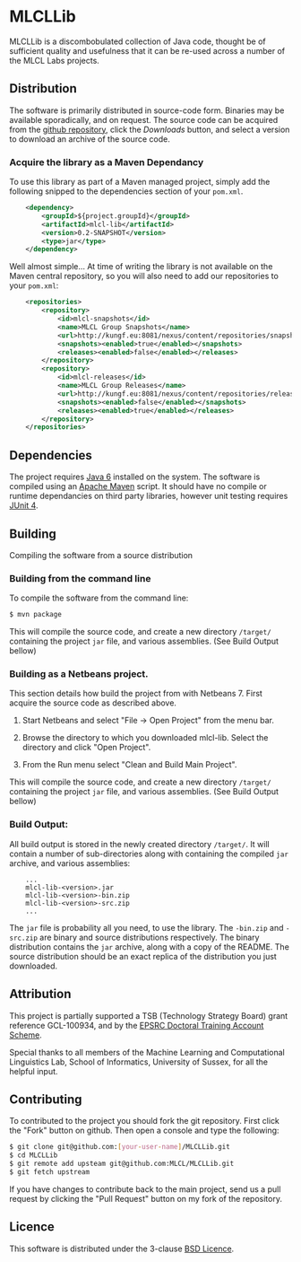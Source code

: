 # MLCLLib

MLCLLib is a discombobulated collection of Java code, thought be of sufficient quality and usefulness that it can be re-used across a number of the MLCL Labs projects.

## Distribution 

The software is primarily distributed in source-code form. Binaries may be available sporadically, and on request. 
The source code can be acquired from the [github repository](https://github.com/MLCL/MLCLLib), click the *Downloads* button, and select a version to download an archive of the source code.

### Acquire the library as a Maven Dependancy

To use this library as part of a Maven managed project, simply add the following snipped to the dependencies section of your ```pom.xml```.

```xml
	<dependency>
    	<groupId>${project.groupId}</groupId>
		<artifactId>mlcl-lib</artifactId>
		<version>0.2-SNAPSHOT</version>
		<type>jar</type>
	</dependency>
```

Well almost simple... At time of writing the library is not available on the Maven central repository, so you will also need to add our repositories to your ```pom.xml```:

```xml
    <repositories>
        <repository>
            <id>mlcl-snapshots</id>
            <name>MLCL Group Snapshots</name>
			<url>http://kungf.eu:8081/nexus/content/repositories/snapshots/</url>
            <snapshots><enabled>true</enabled></snapshots>
            <releases><enabled>false</enabled></releases>
        </repository>
        <repository>
            <id>mlcl-releases</id>
            <name>MLCL Group Releases</name>
            <url>http://kungf.eu:8081/nexus/content/repositories/releases/</url>
            <snapshots><enabled>false</enabled></snapshots>
            <releases><enabled>true</enabled></releases>
        </repository>
    </repositories>
```


## Dependencies

The project requires [Java 6](http://www.oracle.com/technetwork/java/javase/downloads/index.html) installed on the system. The software is compiled using an [Apache Maven](http://maven.apache.org/) script. It should have no compile or runtime dependancies on third party libraries, however unit testing requires [JUnit 4](http://www.junit.org/).


## Building

Compiling the software from a source distribution

### Building from the command line

To compile the software from the command line:

```sh
$ mvn package
```

This will compile the source code, and create a new directory `/target/` containing the project `jar` file, and various assemblies. (See Build Output bellow)

### Building as a Netbeans project.

This section details how build the project from with Netbeans 7. First acquire the source code as described above. 

1. Start Netbeans and select "File -> Open Project" from the menu bar.

2. Browse the directory to which you downloaded mlcl-lib. Select the directory and click "Open Project".

3. From the Run menu select "Clean and Build Main Project".

This will compile the source code, and create a new directory `/target/` containing the project `jar` file, and various assemblies. (See Build Output bellow)

### Build Output:

All build output is stored in the newly created directory `/target/`. It will
contain a number of sub-directories along with containing the compiled `jar` archive, and various assemblies:

```
	...
 	mlcl-lib-<version>.jar
	mlcl-lib-<version>-bin.zip
 	mlcl-lib-<version>-src.zip
	...
```

The ```jar``` file is probability all you need, to use the library. The ```-bin.zip``` and ```-src.zip``` are binary and source distributions respectively. The binary distribution contains the ```jar``` archive, along with a copy of the README. The source distribution should be an exact replica of the distribution you just downloaded.


## Attribution 

This project is partially supported a TSB (Technology Strategy Board) grant reference GCL-100934, and by the [EPSRC Doctoral Training Account Scheme](http://www.epsrc.ac.uk/funding/students/dta).

Special thanks to all members of the Machine Learning and Computational Linguistics Lab, School of Informatics, University of Sussex, for all the helpful input.


## Contributing

To contributed to the project you should fork the git repository. First click the "Fork" button on github. Then open a console and type the following:

```sh
$ git clone git@github.com:[your-user-name]/MLCLLib.git
$ cd MLCLLib
$ git remote add upsteam git@github.com:MLCL/MLCLLib.git
$ git fetch upstream
```

If you have changes to contribute back to the main project, send us a pull request by clicking the "Pull Request" button on my fork of the repository.


## Licence

This software is distributed under the 3-clause [BSD Licence](https://raw.github.com/MLCL/MLCLLib/master/LICENCE).

